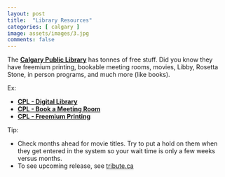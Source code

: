 ```yaml
---
layout: post
title:  "Library Resources"
categories: [ calgary ]
image: assets/images/3.jpg
comments: false
---
```


The **[Calgary Public Library](https://calgarylibrary.ca/)** has tonnes of free stuff.  Did you know they have freemium printing, bookable meeting rooms, movies, Libby, Rosetta Stone, in person programs, and much more (like books).

Ex:

- **[CPL - Digital Library](https://calgarylibrary.ca/read-learn-and-explore/digital-library/)**
- **[CPL - Book a Meeting Room](https://calgarylibrary.ca/events-and-programs/book-a-space/)**
- **[CPL - Freemium Printing](https://calgarylibrary.ca/your-library/free-services/printing/)**


Tip:
- Check months ahead for movie titles.  Try to put a hold on them when they get entered in the system so your wait time is only a few weeks versus months.
- To see upcoming release, see [tribute.ca](https://www.tribute.ca/movies/dvd/coming-soon/)